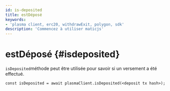 ```yaml
---
id: is-deposited
title: estDéposé
keywords:
- 'plasma client, erc20, withdrawExit, polygon, sdk'
description: 'Commencez à utiliser maticjs'
---
```


# estDéposé {#isdeposited}

`isDeposited`méthode peut être utilisée pour savoir si un versement a été effectué.

```
const isDeposited = await plasmaClient.isDeposited(<deposit tx hash>);
```
